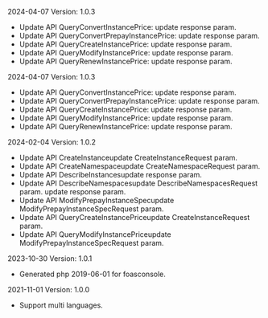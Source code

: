 2024-04-07 Version: 1.0.3
- Update API QueryConvertInstancePrice: update response param.
- Update API QueryConvertPrepayInstancePrice: update response param.
- Update API QueryCreateInstancePrice: update response param.
- Update API QueryModifyInstancePrice: update response param.
- Update API QueryRenewInstancePrice: update response param.


2024-04-07 Version: 1.0.3
- Update API QueryConvertInstancePrice: update response param.
- Update API QueryConvertPrepayInstancePrice: update response param.
- Update API QueryCreateInstancePrice: update response param.
- Update API QueryModifyInstancePrice: update response param.
- Update API QueryRenewInstancePrice: update response param.


2024-02-04 Version: 1.0.2
- Update API CreateInstanceupdate CreateInstanceRequest param.
- Update API CreateNamespaceupdate CreateNamespaceRequest param.
- Update API DescribeInstancesupdate response param.
- Update API DescribeNamespacesupdate DescribeNamespacesRequest param.
update response param.
- Update API ModifyPrepayInstanceSpecupdate ModifyPrepayInstanceSpecRequest param.
- Update API QueryCreateInstancePriceupdate CreateInstanceRequest param.
- Update API QueryModifyInstancePriceupdate ModifyPrepayInstanceSpecRequest param.


2023-10-30 Version: 1.0.1
- Generated php 2019-06-01 for foasconsole.

2021-11-01 Version: 1.0.0
- Support multi languages.

